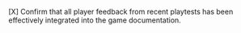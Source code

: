 [X] Confirm that all player feedback from recent playtests has been effectively integrated into the game documentation.